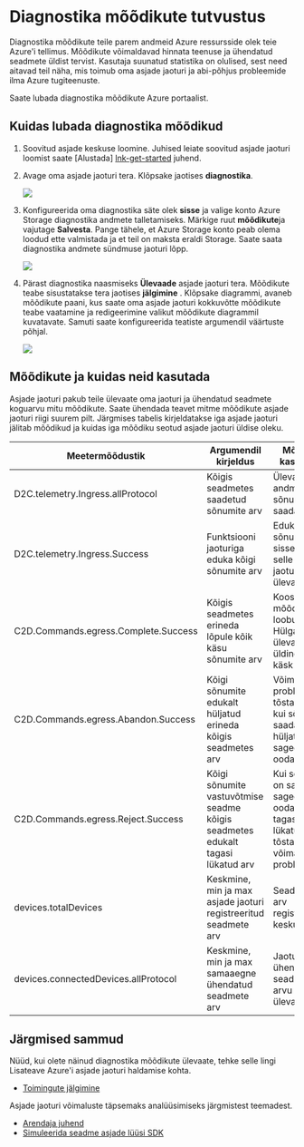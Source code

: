<properties
 pageTitle="Asjade jaoturi diagnostika mõõdikute"
 description="Azure'i asjade jaoturi mõõdikute, mis võimaldab kasutajatel hinnata nende ressursside üldise seisundi ülevaade"
 services="iot-hub"
 documentationCenter=""
 authors="nberdy"
 manager="timlt"
 editor=""/>

<tags
 ms.service="iot-hub"
 ms.devlang="na"
 ms.topic="article"
 ms.tgt_pltfrm="na"
 ms.workload="na"
 ms.date="08/11/2016"
 ms.author="nberdy"/>

# <a name="introduction-to-diagnostic-metrics"></a>Diagnostika mõõdikute tutvustus

Diagnostika mõõdikute teile parem andmeid Azure ressursside olek teie Azure'i tellimus. Mõõdikute võimaldavad hinnata teenuse ja ühendatud seadmete üldist tervist. Kasutaja suunatud statistika on olulised, sest need aitavad teil näha, mis toimub oma asjade jaoturi ja abi-põhjus probleemide ilma Azure tugiteenuste.

Saate lubada diagnostika mõõdikute Azure portaalist.

## <a name="how-to-enable-diagnostic-metrics"></a>Kuidas lubada diagnostika mõõdikud

1. Soovitud asjade keskuse loomine. Juhised leiate soovitud asjade jaoturi loomist saate [Alustada] [ lnk-get-started] juhend.

2. Avage oma asjade jaoturi tera. Klõpsake jaotises **diagnostika**.

    ![][1]

3. Konfigureerida oma diagnostika säte olek **sisse** ja valige konto Azure Storage diagnostika andmete talletamiseks. Märkige ruut **mõõdikute**ja vajutage **Salvesta**. Pange tähele, et Azure Storage konto peab olema loodud ette valmistada ja et teil on maksta eraldi Storage. Saate saata diagnostika andmete sündmuse jaoturi lõpp.

    ![][2]

4. Pärast diagnostika naasmiseks **Ülevaade** asjade jaoturi tera. Mõõdikute teabe sisustatakse tera jaotises **jälgimine** . Klõpsake diagrammi, avaneb mõõdikute paani, kus saate oma asjade jaoturi kokkuvõtte mõõdikute teabe vaatamine ja redigeerimine valikut mõõdikute diagrammil kuvatavate. Samuti saate konfigureerida teatiste argumendil väärtuste põhjal.

    ![][3]

## <a name="metrics-and-how-to-use-them"></a>Mõõdikute ja kuidas neid kasutada

Asjade jaoturi pakub teile ülevaate oma jaoturi ja ühendatud seadmete koguarvu mitu mõõdikute. Saate ühendada teavet mitme mõõdikute asjade jaoturi riigi suurem pilt. Järgmises tabelis kirjeldatakse iga asjade jaoturi jälitab mõõdikud ja kuidas iga mõõdiku seotud asjade jaoturi üldise oleku.

| Meetermõõdustik | Argumendil kirjeldus | Mõõdiku kasutatud |
| ---- | ---- | ---- |
| D2C.telemetry.Ingress.allProtocol | Kõigis seadmetes saadetud sõnumite arv | Ülevaade andmete sõnumi saadab |
| D2C.telemetry.Ingress.Success | Funktsiooni jaoturiga eduka kõigi sõnumite arv | Eduka sõnumi sissepääsu selle jaoturiga ülevaade |
| C2D.Commands.egress.Complete.Success | Kõigis seadmetes erineda lõpule kõik käsu sõnumite arv | Koos mõõdikute loobuma ja Hülga, annab ülevaate üldine C2D käsk edukust |
| C2D.Commands.egress.Abandon.Success | Kõigi sõnumite edukalt hüljatud erineda kõigis seadmetes arv | Võimalikud probleemid tõstab esile, kui sõnumeid saada hüljatud sagedamini oodatust |
| C2D.Commands.egress.Reject.Success | Kõigi sõnumite vastuvõtmise seadme kõigis seadmetes edukalt tagasi lükatud arv | Kui sõnumid on saada sagedamini oodatust tagasi lükatud, tõstab esile võimalikud probleemid |
| devices.totalDevices | Keskmine, min ja max asjade jaoturi registreeritud seadmete arv | Seadmete arv registreeritud keskus |
| devices.connectedDevices.allProtocol | Keskmine, min ja max samaaegne ühendatud seadmete arv | Jaoturi ühendatud seadmete arvu ülevaade |

## <a name="next-steps"></a>Järgmised sammud

Nüüd, kui olete näinud diagnostika mõõdikute ülevaate, tehke selle lingi Lisateave Azure'i asjade jaoturi haldamise kohta.

- [Toimingute jälgimine][lnk-monitor]

Asjade jaoturi võimaluste täpsemaks analüüsimiseks järgmistest teemadest.

- [Arendaja juhend][lnk-devguide]
- [Simuleerida seadme asjade lüüsi SDK][lnk-gateway]

<!-- Links and images -->
[1]: media/iot-hub-metrics/enable-metrics-1.png
[2]: media/iot-hub-metrics/enable-metrics-2.png
[3]: media/iot-hub-metrics/enable-metrics-3.png

[lnk-get-started]: iot-hub-csharp-csharp-getstarted.md
[lnk-operations-monitoring]: iot-hub-operations-monitoring.md
[lnk-scaling]: iot-hub-scaling.md
[lnk-dr]: iot-hub-ha-dr.md

[lnk-monitor]: iot-hub-operations-monitoring.md

[lnk-devguide]: iot-hub-devguide.md
[lnk-gateway]: iot-hub-linux-gateway-sdk-simulated-device.md
